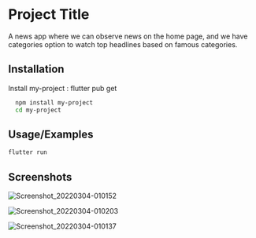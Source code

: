 
# Project Title

A news app where we can observe news on the home page, and we have categories option to watch top headlines based on 
famous categories.


## Installation

Install my-project : flutter pub get

```bash
  npm install my-project
  cd my-project
```
    
## Usage/Examples

```javascript
flutter run
```


## Screenshots

![Screenshot_20220304-010152](https://user-images.githubusercontent.com/86646962/156645860-cce8c77e-30bb-4914-922d-f311e061b5e5.jpg)

![Screenshot_20220304-010203](https://user-images.githubusercontent.com/86646962/156646267-95934fdf-31f3-47b1-b93b-3d6e6c678817.jpg)

![Screenshot_20220304-010137](https://user-images.githubusercontent.com/86646962/156646156-250a4e3a-86e3-482a-929a-debee76053ac.jpg)
